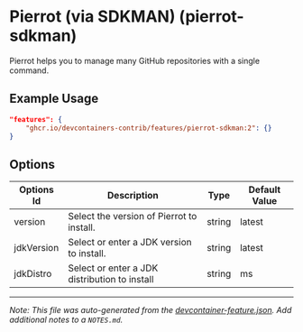 
# Pierrot (via SDKMAN) (pierrot-sdkman)

Pierrot helps you to manage many GitHub repositories with a single command.

## Example Usage

```json
"features": {
    "ghcr.io/devcontainers-contrib/features/pierrot-sdkman:2": {}
}
```

## Options

| Options Id | Description | Type | Default Value |
|-----|-----|-----|-----|
| version | Select the version of Pierrot to install. | string | latest |
| jdkVersion | Select or enter a JDK version to install. | string | latest |
| jdkDistro | Select or enter a JDK distribution to install | string | ms |



---

_Note: This file was auto-generated from the [devcontainer-feature.json](https://github.com/devcontainers-contrib/features/blob/main/src/pierrot-sdkman/devcontainer-feature.json).  Add additional notes to a `NOTES.md`._
